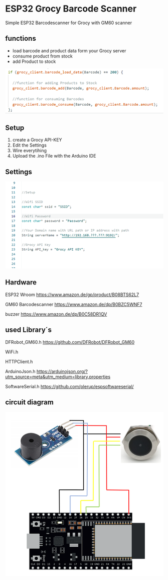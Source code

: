 # ESP32 Grocy Barcode Scanner
Simple ESP32 Barcodescanner for Grocy with GM60 scanner

## functions
   - load barcode and product data form your Grocy server
   - consume product from stock
   - add Product to stock

![functions](/img/functions.png)


## Setup
   1. create a Grocy API-KEY
   2. Edit the Settings
   3. Wire everytihing
   4. Upload the .ino File with the Arduino IDE

## Settings

![settings](/img/settings.png)

## Hardware

ESP32 Wroom https://www.amazon.de/gp/product/B08BTS62L7

GM60 Barcodescanner https://www.amazon.de/dp/B0BZC5WNF7

buzzer https://www.amazon.de/dp/B0C58DR1QV


## used Library´s

DFRobot_GM60.h https://github.com/DFRobot/DFRobot_GM60

WiFi.h

HTTPClient.h

ArduinoJson.h https://arduinojson.org/?utm_source=meta&utm_medium=library.properties

SoftwareSerial.h https://github.com/plerup/espsoftwareserial/


## circuit diagram

![circuit diagram](/img/circuit.png)
